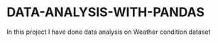 # DATA-ANALYSIS-WITH-PANDAS
In this project I have done data analysis on Weather condition dataset 
